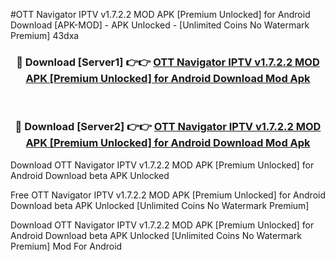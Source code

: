 #OTT Navigator IPTV v1.7.2.2 MOD APK [Premium Unlocked] for Android Download [APK-MOD] - APK Unlocked - [Unlimited Coins No Watermark Premium] 43dxa



<div align="center">

<h3>🔴 Download [Server1] 👉👉 <a href="https://momento.my/?title=OTT_Navigator_IPTV_v1.7.2.2_MOD_APK_[Premium_Unlocked]_for_Android_Download">OTT Navigator IPTV v1.7.2.2 MOD APK [Premium Unlocked] for Android Download Mod Apk</a></h3><br>

<h3>🔴 Download [Server2] 👉👉 <a href="https://momento.my/?title=OTT_Navigator_IPTV_v1.7.2.2_MOD_APK_[Premium_Unlocked]_for_Android_Download">OTT Navigator IPTV v1.7.2.2 MOD APK [Premium Unlocked] for Android Download Mod Apk</a></h3>
</div>



Download OTT Navigator IPTV v1.7.2.2 MOD APK [Premium Unlocked] for Android Download beta APK Unlocked

Free OTT Navigator IPTV v1.7.2.2 MOD APK [Premium Unlocked] for Android Download beta APK Unlocked [Unlimited Coins No Watermark Premium]

Download OTT Navigator IPTV v1.7.2.2 MOD APK [Premium Unlocked] for Android Download beta APK Unlocked [Unlimited Coins No Watermark Premium] Mod For Android
